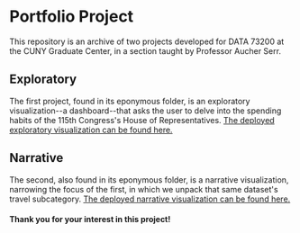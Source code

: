 # Portfolio Project

This repository is an archive of two projects developed for DATA 73200 at the CUNY Graduate Center, in a section taught by Professor Aucher Serr.

## Exploratory

The first project, found in its eponymous folder, is an exploratory visualization--a dashboard--that asks the user to delve into the spending habits of the 115th Congress's House of Representatives. [The deployed exploratory visualization can be found here.](https://jramadani.github.io/Final-Project-IVSP2020/exploratory/index.html)

## Narrative

The second, also found in its eponymous folder, is a narrative visualization, narrowing the focus of the first, in which we unpack that same dataset's travel subcategory. [The deployed narrative visualization can be found here.](https://jramadani.github.io/Final-Project-IVSP2020/narrative/index.html)

#### Thank you for your interest in this project!
